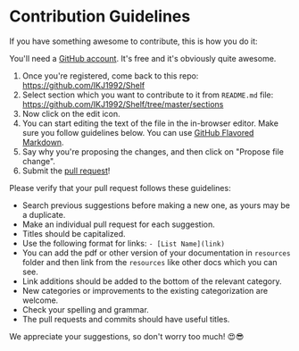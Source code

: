 # Contribution Guidelines

If you have something awesome to contribute, this is how you do it:

You'll need a [GitHub account](https://github.com/join). It's free and it's obviously quite awesome.

1. Once you're registered, come back to this repo: https://github.com/IKJ1992/Shelf
2. Select section which you want to contribute to it from `README.md` file: https://github.com/IKJ1992/Shelf/tree/master/sections
3. Now click on the edit icon.
4. You can start editing the text of the file in the in-browser editor. Make sure you follow guidelines below. You can use [GitHub Flavored Markdown](https://help.github.com/articles/github-flavored-markdown/). 
5. Say why you're proposing the changes, and then click on "Propose file change".
6. Submit the [pull request](https://help.github.com/articles/using-pull-requests/)!

Please verify that your pull request follows these guidelines:

- Search previous suggestions before making a new one, as yours may be a duplicate.
- Make an individual pull request for each suggestion.
- Titles should be capitalized.
- Use the following format for links: `- [List Name](link)`
- You can add the pdf or other version of your documentation in `resources` folder and then link from the `resources` like other docs which you can see.
- Link additions should be added to the bottom of the relevant category.
- New categories or improvements to the existing categorization are welcome.
- Check your spelling and grammar.
- The pull requests and commits should have useful titles.

We appreciate your suggestions, so don't worry too much! 😍😎

